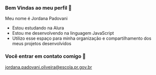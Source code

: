 ### Bem Vindas ao meu perfil 🥀

Meu nome é Jordana Padovani

- Estou estudando na Alura
- Estou me desenvolvendo na linguagem JavaScript
- Utilizo esse espaço para minha organização e compartilhamento dos meus projetos desenvolvidos

### Você entrar em contato comigo 📧

jordana.padovani.oliveira@escola.pr.gov.br

